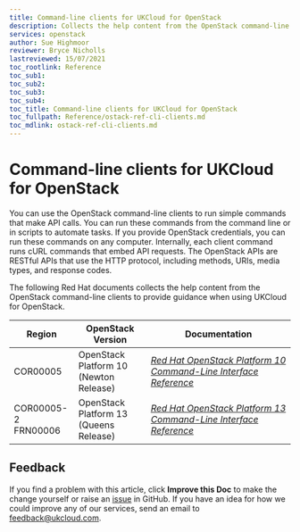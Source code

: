 ```yaml
---
title: Command-line clients for UKCloud for OpenStack
description: Collects the help content from the OpenStack command-line clients, for reference
services: openstack
author: Sue Highmoor
reviewer: Bryce Nicholls
lastreviewed: 15/07/2021
toc_rootlink: Reference
toc_sub1:
toc_sub2:
toc_sub3:
toc_sub4:
toc_title: Command-line clients for UKCloud for OpenStack
toc_fullpath: Reference/ostack-ref-cli-clients.md
toc_mdlink: ostack-ref-cli-clients.md
---
```


# Command-line clients for UKCloud for OpenStack

You can use the OpenStack command-line clients to run simple commands that make API calls. You can run these commands from the command line or in scripts to automate tasks. If you provide OpenStack credentials, you can run these commands on any computer. Internally, each client command runs cURL commands that embed API requests. The OpenStack APIs are RESTful APIs that use the HTTP protocol, including methods, URIs, media types, and response codes.

The following Red Hat documents collects the help content from the OpenStack command-line clients to provide guidance when using UKCloud for OpenStack.



| Region              | OpenStack Version                      | Documentation |
|---------------------|----------------------------------------|---------------|
| COR00005  | OpenStack Platform 10 <BR>(Newton Release) | [*Red Hat OpenStack Platform 10 Command-Line Interface Reference*](https://access.redhat.com/documentation/en-us/red_hat_openstack_platform/10/html-single/command-line_interface_reference_guide/index) |
| COR00005-2 <BR> FRN00006 | OpenStack Platform 13 <BR> (Queens Release) | [*Red Hat OpenStack Platform 13 Command-Line Interface Reference*](https://access.redhat.com/documentation/en-us/red_hat_openstack_platform/13/html/command_line_interface_reference/index) |

## Feedback

If you find a problem with this article, click **Improve this Doc** to make the change yourself or raise an [issue](https://github.com/UKCloud/documentation/issues) in GitHub. If you have an idea for how we could improve any of our services, send an email to <feedback@ukcloud.com>.
